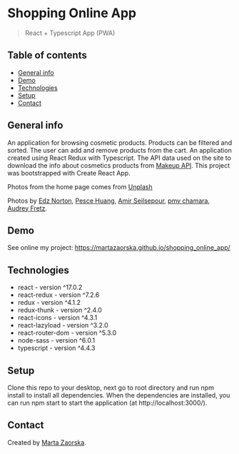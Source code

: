 # Shopping Online App

> React + Typescript App (PWA)

## Table of contents

- [General info](#general-info)
- [Demo](#demo)
- [Technologies](#technologies)
- [Setup](#setup)
- [Contact](#contact)

## General info
An application for browsing cosmetic products. Products can be filtered and sorted. The user can add and remove products from the cart. An application created using React Redux with Typescript. The API data used on the site to download the info about cosmetics products from [Makeup API](https://makeup-api.herokuapp.com/). This project was bootstrapped with Create React App.

Photos from the home page comes from [Unplash](https://unsplash.com/)

Photos by [Edz Norton](https://unsplash.com/@edznorton?utm_source=unsplash&utm_medium=referral&utm_content=creditCopyText), [Pesce Huang](https://unsplash.com/@pesce?utm_source=unsplash&utm_medium=referral&utm_content=creditCopyText), [Amir Seilsepour](https://unsplash.com/@amiresel?utm_source=unsplash&utm_medium=referral&utm_content=creditCopyText), [pmv chamara](https://unsplash.com/@pmvch?utm_source=unsplash&utm_medium=referral&utm_content=creditCopyText), [Audrey Fretz](https://unsplash.com/@parkstreet?utm_source=unsplash&utm_medium=referral&utm_content=creditCopyText).
    
## Demo

See online my project: https://martazaorska.github.io/shopping_online_app/

## Technologies

- react - version ^17.0.2
- react-redux - version ^7.2.6
- redux - version ^4.1.2
- redux-thunk - version ^2.4.0
- react-icons - version ^4.3.1
- react-lazyload - version ^3.2.0
- react-router-dom - version ^5.3.0
- node-sass - version ^6.0.1
- typescript - version ^4.4.3

## Setup

Clone this repo to your desktop, next go to root directory and run npm install to install all dependencies. When the dependencies are installed, you can run npm start to start the application (at http://localhost:3000/).

## Contact

Created by [Marta Zaorska](https://martazaorska.github.io/portfolio/).

